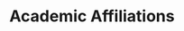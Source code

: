 ---
# An instance of the Experience widget.
# Documentation: https://wowchemy.com/docs/page-builder/
widget: experience

# This file represents a page section.
headless: true

# Order that this section appears on the page.
weight: 20

title: Academic Affiliations
subtitle:

# Date format for experience
#   Refer to https://wowchemy.com/docs/customization/#date-format
date_format: Jan 2006

# Experiences.
#   Add/remove as many `experience` items below as you like.
#   Required fields are `title`, `company`, and `date_start`.
#   Leave `date_end` empty if it's your current employer.
#   Begin multi-line descriptions with YAML's `|2-` multi-line prefix.
experience:
  - title: Associate Professor of Consumer Behavior 
    company: Dept. of Agricultural Economics & Rural Development - Agricultural University of Athens
    company_url: 'http://www.aoa.aua.gr/'
    #company_logo: org-x
    location: Athens
    date_start: '2019-06-16'
    date_end: ''
    #description: Teaching microeconomics, econometrics, aplied microeconometrics, experimental economics.

  - title: Associated Faculty 
    company: Human Behavior Laboratory, Texas A&M University
    company_url: 'https://hbl.tamu.edu/'
    #company_logo: org-x
    location: College Station, TX, USA
    date_start: '2022-05-15'
    date_end: ''
    #description: Teaching microeconomics, econometrics, aplied microeconometrics, experimental economics.

  - title: Fulbright Scholar
    company: Dept. of Agricultural Economics, Texas A&M University
    company_url: 'https://agecon.tamu.edu/'
    #company_logo: org-x
    location: College Station, TX, USA
    date_start: '2022-02-28'
    date_end: '2022-05-27'

  - title: Adjunct Faculty
    company: Hellenic Open University
    company_url: 'https://www.eap.gr/'
    #company_logo: org-x
    location: ''
    date_start: '2016-01-10'
    date_end: ''
    description: Teaching Economic Analysis (Microeconomics, Macroeconomics, Public Economics)



  - title: Visiting Scholar
    company: Laboratoire d’Economie Appliquee de Grenoble, France
    company_url: 'https://gael.univ-grenoble-alpes.fr/accueil-gael'
    #company_logo: org-x
    location: Grenoble, France
    date_start: '2017-01-10'
    date_end: '2017-01-25'
   # description: Taught microeconomics, econometrics, aplied microeconometrics, experimental economics.

  - title: Assistant Professor of Consumer Behavior 
    company: Dept. of Agricultural Economics & Rural Development - Agricultural University of Athens
    company_url: 'http://www.aoa.aua.gr/'
    #company_logo: org-x
    location: Athens
    date_start: '2015-02-15'
    date_end: '2019-06-15'
    #description: Taught microeconomics, econometrics, aplied microeconometrics, experimental economics.

  - title: Lecturer of Food Economics
    company: Dept. of Agricultural Economics & Rural Development - Agricultural University of Athens
    company_url: 'http://www.aoa.aua.gr/'
    #company_logo: org-x
    location: Athens
    date_start: '2013-07-11'
    date_end: '2015-02-15'
    #description: Taught microeconomics, econometrics, aplied microeconometrics.

  - title: Visiting Scholar
    company: Dept. of Agricultural Economics & Agribusiness - University of Arkansas
    company_url: 'https://agribusiness.uark.edu/'
    #company_logo: org-x
    location: Fayeteville, Arkansas, USA
    date_start: '2013-06-15'
    date_end: '2013-07-15'
    #description: Taught microeconomics, econometrics, aplied microeconometrics.

  - title: Lecturer of Applied Microeconometrics
    company: Dept. of Economics - University of Ioannina
    company_url: 'https://econ.uoi.gr/'
    #company_logo: org-x
    location: Ioannina
    date_start: '2009-06-01'
    date_end: '2013-07-10'
    #description: Taught microeconomics, econometrics, aplied microeconometrics.

design:
  columns: '2'
---